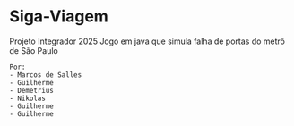 # Siga-Viagem

Projeto Integrador 2025
    Jogo em java que simula falha de portas do metrô de São Paulo


    Por:
    - Marcos de Salles
    - Guilherme 
    - Demetrius
    - Nikolas
    - Guilherme
    - Guilherme
